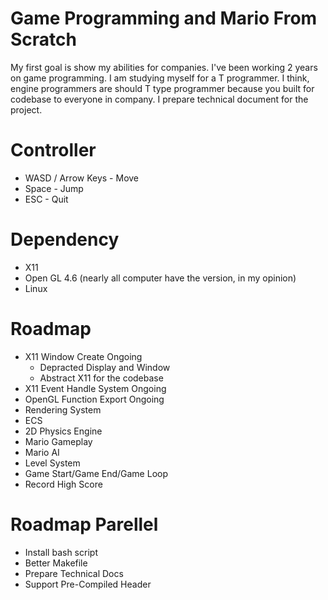 # Game Programming and Mario From Scratch

My first goal is show my abilities for companies.
I've been working 2 years on game programming.
I am studying myself for a T programmer.
I think, engine programmers are should T type programmer
because you built for codebase to everyone in company.
I prepare technical document for the project.

# Controller
- WASD / Arrow Keys     - Move
- Space                 - Jump
- ESC                   - Quit

# Dependency
- X11
- Open GL 4.6 (nearly all computer have the version, in my opinion)
- Linux

# Roadmap
- X11 Window Create Ongoing
    - Depracted Display and Window
    - Abstract X11 for the codebase
- X11 Event Handle System Ongoing
- OpenGL Function Export Ongoing
- Rendering System
- ECS
- 2D Physics Engine
- Mario Gameplay
- Mario AI
- Level System
- Game Start/Game End/Game Loop
- Record High Score

# Roadmap Parellel
- Install bash script
- Better Makefile
- Prepare Technical Docs
- Support Pre-Compiled Header
